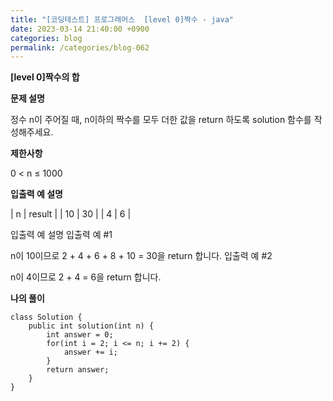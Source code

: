 ```yaml
---
title: "[코딩테스트] 프로그래머스  [level 0]짝수 - java"
date: 2023-03-14 21:40:00 +0900
categories: blog
permalink: /categories/blog-062
---
```



**[level 0]짝수의 합**



**문제 설명**

정수 n이 주어질 때, n이하의 짝수를 모두 더한 값을 return 하도록 solution 함수를 작성해주세요.

**제한사항**

0 < n ≤ 1000

**입출력 예 설명**

| n | result |
| 10 | 30 | 
| 4 | 6 | 



입출력 예 설명
입출력 예 #1

n이 10이므로 2 + 4 + 6 + 8 + 10 = 30을 return 합니다.
입출력 예 #2

n이 4이므로 2 + 4 = 6을 return 합니다.

**나의 풀이**

```
class Solution {
    public int solution(int n) {
        int answer = 0;
        for(int i = 2; i <= n; i += 2) {
            answer += i;
        }
        return answer;
    }
}
```


